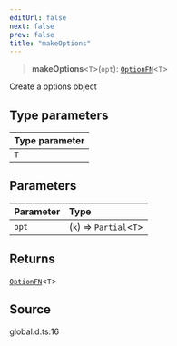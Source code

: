 ```yaml
---
editUrl: false
next: false
prev: false
title: "makeOptions"
---
```


> **makeOptions**\<`T`\>(`opt`): [`OptionFN`](../type-aliases/OptionFN.md)\<`T`\>

Create a options object

## Type parameters

| Type parameter |
| :------ |
| `T` |

## Parameters

| Parameter | Type |
| :------ | :------ |
| `opt` | (`k`) => `Partial`\<`T`\> |

## Returns

[`OptionFN`](../type-aliases/OptionFN.md)\<`T`\>

## Source

global.d.ts:16
